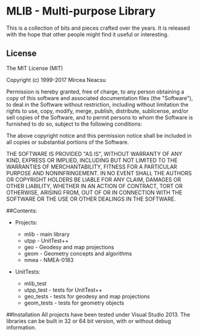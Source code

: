 # MLIB - Multi-purpose Library

This is a collection of bits and pieces crafted over the years. It is released
with the hope that other people might find it useful or interesting.

## License

The MIT License (MIT)
 
Copyright (c) 1999-2017 Mircea Neacsu

Permission is hereby granted, free of charge, to any person obtaining a copy
of this software and associated documentation files (the "Software"), to deal
in the Software without restriction, including without limitation the rights
to use, copy, modify, merge, publish, distribute, sublicense, and/or sell
copies of the Software, and to permit persons to whom the Software is
furnished to do so, subject to the following conditions:

The above copyright notice and this permission notice shall be included in all
copies or substantial portions of the Software.

THE SOFTWARE IS PROVIDED "AS IS", WITHOUT WARRANTY OF ANY KIND, EXPRESS OR
IMPLIED, INCLUDING BUT NOT LIMITED TO THE WARRANTIES OF MERCHANTABILITY,
FITNESS FOR A PARTICULAR PURPOSE AND NONINFRINGEMENT. IN NO EVENT SHALL THE
AUTHORS OR COPYRIGHT HOLDERS BE LIABLE FOR ANY CLAIM, DAMAGES OR OTHER
LIABILITY, WHETHER IN AN ACTION OF CONTRACT, TORT OR OTHERWISE, ARISING FROM,
OUT OF OR IN CONNECTION WITH THE SOFTWARE OR THE USE OR OTHER DEALINGS IN THE
SOFTWARE.


##Contents:
+ Projects:
  - mlib - main library
  - utpp - UnitTest++
  - geo  - Geodesy and map projections
  - geom - Geometry concepts and algorithms
  - nmea - NMEA-0183 
  
+ UnitTests:
  - mlib_test
  - utpp_test - tests for UnitTest++
  - geo_tests - tests for geodesy and map projections
  - geom_tests - tests for geometry objects

##Installation
All projects have been tested under Visual Studio 2013. The libraries can be 
built in 32 or 64 bit version, with or without debug information.
